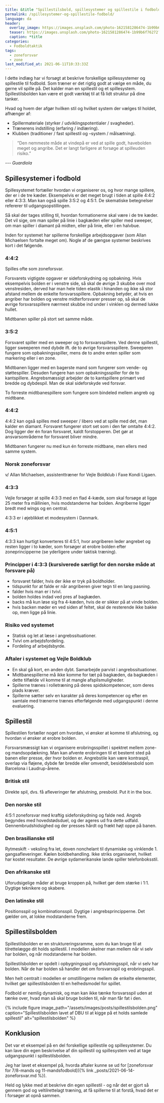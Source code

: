 ```yaml
---
title: &title "Spillestilsbold, spillesystemer og spillestile i fodbold"
permalink: /spillesystemer-og-spillestile-fodbold/
language: da
header:
  overlay_image: https://images.unsplash.com/photo-1621581286474-1b99b6f76272?ixid=MnwxMjA3fDB8MHxwaG90by1wYWdlfHx8fGVufDB8fHx8&ixlib=rb-1.2.1&auto=format&fit=crop&w=1905&q=80
  teaser: https://images.unsplash.com/photo-1621581286474-1b99b6f76272?ixid=MnwxMjA3fDB8MHxwaG90by1wYWdlfHx8fGVufDB8fHx8&ixlib=rb-1.2.1&auto=format&fit=crop&w=400&q=80
  caption: *title
categories:
  - Fodboldtaktik
tags:
  - zoneforsvar
  - zone
last_modified_at: 2021-06-11T10:33:33Z
---
```


I dette indlæg har vi forsøgt at beskrive forskellige spillessystemer og spillestile til fodbold. Som træner er det rigtig godt at vælge en måde, du gerne vil spille på. Det kalder man en spillestil og et spillesystem. Spillestilsbolden kan være et godt værktøj til at få lidt struktur på dine tanker.

Hvad og hvem der afgør hvilken stil og hvilket system der vælges til holdet, afhænger af:

- Spillermateriale (styrker / udviklingspotentialer / svagheder).
- Trænerens indstilling (erfaring / indlæring).
- Klubben (traditioner / fast spillestil og –system / målsætning).

> ”Den nemmeste måde at vindepå er ved at spille godt, havebolden meget og angribe. Det er langt farligere at forsøge at spilleuden risiko.”

--- <cite>Guardiola</cite>

## Spillesystemer i fodbold

Spillesystemet fortæller hvordan vi organiserer os, og hvor mange spillere, der er i de tre kæder. Eksempelvis er det meget brugt i tiden at spille 4:4:2 eller 4:3:3. Man kan også spille 3:5:2 og 4:5:1. De skematiske betegnelser refererer til udgangsopstillingen.

Så skal der tages stilling til, hvordan formationerne skal være i de tre kæder. Det vil sige, om man spiller på linie i bagkæden eller spiller med sweeper, om man spiller i diamant på midten, eller på linie, eller i en halvbue.

Inden for systemet har spillerne forskellige arbejdsopgaver (som Allan Michaelsen fortalte meget om). Nogle af de gængse systemer beskrives kort i det følgende.

### 4:4:2

Spilles ofte som zoneforsvar.

Forsvarets vigtigste opgaver er sideforskydning og opbakning. Hvis eksempelvis bolden er i venstre side, så skal de øvrige 3 skubbe over mod venstresiden, derved har man hele tiden elastik i hinanden og ikke så stor afstand mellem de enkelte forsvarsspillere. Opbakning betyder, at hvis en angriber har bolden og venstre midterforsvarer presser op, så skal de øvrige forsvarsspillere nærmest skubbe ind under i vinklen og dermed lukke hullet.

Midtbanen spiller på stort set samme måde.

### 3:5:2

Forsvaret spiller med en sweeper og to forsvarsspillere. Ved denne spillestil, ligger sweeperen med dybde ift. de to øvrige forsvarsspillere. Sweeperen fungere som opbakningsspiller, mens de to andre enten spiller som markering eller i en zone.

Midtbanen ligger med en bagerste mand som fungerer som vende- og støttespiller. Desuden fungere han som opbakningsspiller for de to kantspillere. Angrebsmæssigt arbejder de to kantspillere primært ved bredde og dybdespil. Man de skal sideforskyde ved forsvar.

To forreste midtbanespillere som fungere som bindeled mellem angreb og midtbane.

### 4:4:2

4:4:2 kan også spilles med sweeper / libero ved at spille med det, man kalder en diamant. Forsvaret fungerer stort set som i den før omtalte 4:4:2. Dog ligger der én foran forsvaret, kaldt forstopperen. Det gør at ansvarsområderne for forsvaret bliver mindre.

Midtbanen fungerer nu med kun én forreste midtbane, men ellers med samme system.

### Norsk zoneforsvar

v/ Allan Michaelsen, assistenttræner for Vejle Boldklub i Faxe Kondi Ligaen.

### 4:3:3

Vejle forsøger at spille 4:3:3 med en flad 4-kæde, som skal forsøge at ligge 25 meter fra mållinien, hvis modstanderne har bolden. Angriberne ligger bredt med wings og en central.

4:3:3 er i øjeblikket et modesystem i Danmark.

### 4:5:1

4:3:3 kan hurtigt konverteres til 4:5:1, hvor angriberen leder angrebet og resten ligger i to kæder, som forsøger at erobre bolden efter zoneprincipperne (se yderligere under taktisk træning).

### Principper i 4:3:3 (kursiverede særligt for den norske måde at forsvare på)

- forsvaret falder, hvis der ikke er tryk på boldholder.
- tidspunkt for at falde er når angriberen giver tegn til en lang pasning.
- falder hvis man er i tvivl.
- bolden holdes indad ved pres af bagkæden.
- backs må kun løse sig fra 4-kæden, hvis de er sikker på at vinde bolden.
- hvis backen møder en ved siden af feltet, skal de resterende ikke bakke op, men ligge på linie.

### Risiko ved systemet

- Statisk og let at læse i angrebssituationer.
- Tvivl om arbejdsfordeling.
- Fordeling af arbejdsbyrde.

### Aftaler i systemet og Vejle Boldklub

- En skal gå kort, en anden dybt. Samarbejde parvist i angrebssituationer.
- Midtbanespillerne må ikke komme for tæt på bagkæden, da bagkæden i dette tilfælde vil komme til at mangle afspilsmuligheder.
- Spillerne trænes i rolletræning på deres spidskompetencer, som deres plads kræver.
- Spillerne sætter selv en karakter på deres kompetencer og efter en samtale med trænerne trænes efterfølgende med udgangspunkt i denne evaluering.

## Spillestil

Spillestilen fortæller noget om hvordan, vi ønsker at komme til afslutning, og hvordan vi ønsker at erobre bolden.

Forsvarsmæssigt kan vi organisere erobringsspillet i spektret mellem zone- og mandsopdækning. Man kan afvente erobringen til et bestemt sted på banen eller presse, der hvor bolden er.
Angrebstile kan være kontraspil, overlap via fløjene, dybde før bredde eller omvendt, besiddelsesbold som Barcelona i Laudrup-årene.

### Britisk stil

Direkte spil, dvs. få afleveringer før afslutning, presbold. Put it in the box.

### Den norske stil

4:5:1 zoneforsvar med kraftig sideforskydning og falde ned. Angreb begyndes med  hovedstødsduel, og der ageres ud fra dette udfald. Gennembrudshidsighed og der presses hårdt og frækt højt oppe på banen.

### Den brasilianske stil

Rytmeskift - veksling fra let, doven nonchelant til dynamiske og vinklende 1. gangsafleveringer. Kælen boldbehandling. Ikke striks organiseret, hvilket har kostet resultater. De øvrige sydamerikanske lande spiller telefonboksstil.

### Den afrikanske stil

Uforudsigelige måder at bruge kroppen på, hvilket gør dem stærke i 1:1. Dygtige teknikere og skabere.

### Den latinske stil

Positionsspil og kombinationsspil. Dygtige i angrebsprincipperne. Det gælder om, at lokke modstanderne frem.

## Spillestilsbolden

Spillestilsbolden er en struktureringsramme, som du kan bruge til at tilrettelægge dit holds spillestil. I modellen skelner man mellem når vi selv har bolden, og når modstanderne har bolden.

Spillestilsbolden er opdelt i opbygningsspil og afslutningsspil, når vi selv har bolden. Når de har bolden så handler det om forsvarsspil og erobringsspil.

Men helt centralt i modellen er omstillingerne mellem de enkelte elementer, hvilket gør spillestilsbolden til en helhedsmodel for spillet.

Fodbold er nemlig dynamisk, og man kan ikke tænke forsvarsspil uden at tænke over, hvad man så skal bruge bolden til, når man får fat i den.

{% include figure image_path="/assets/images/posts/spillestilsbolden.png" caption="Spillestilsbolden lavet af DBU til at kigge på et holds samlede spillestil" alt="spillestilsbolden" %}

## Konklusion

Det var et eksempel på en del forskellige spillestile og spillesystemer. Du kan lave din egen beskrivelse af din spillestil og spillesystem ved at tage udgangspunkt i spillestilsbolden.

Jeg har lavet et eksempel på, hvorda aftaler kunne se ud for [zoneforsvar for 7/8-mands og 11-mandsfodbold]({% link _posts/2021-06-14-zoneforsvar.md %}).

Held og lykke med at beskrive din egen spillestil - og når det er gjort så gennem god og veltilrettelagt træning, at få spillerne til at forstå, hvad det er I forsøger at opnå sammen.
